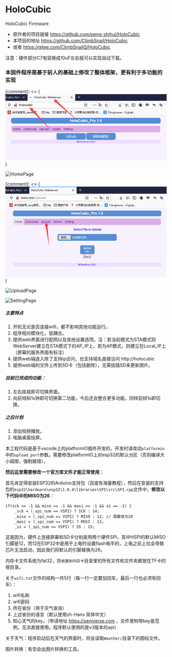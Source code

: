# HoloCubic
HoloCubic Firmware

* 原作者的项目链接 https://github.com/peng-zhihui/HoloCubic
* 本项目的地址 https://github.com/ClimbSnail/HoloCubic
* 或者 https://gitee.com/ClimbSnailQ/HoloCubic

注意：硬件部分C7电容换成10uF左右就可以实现自动下载。

### 本固件程序是基于前人的基础上修改了整体框架，更有利于多功能的实现
[comment]: <> (![HomePage](Image/holocubic_home.png))

![HomePage](https://gitee.com/ClimbSnailQ/Project_Image/raw/master/OtherProject/holocubic_home.png)

[comment]: <> (![UploadPage](Image/holocubic_upload.png))

![UploadPage](https://gitee.com/ClimbSnailQ/Project_Image/raw/master/OtherProject/holocubic_upload.png)

[^_^]:
	![SettingPage](Image/holocubic_setting.png)

![SettingPage](https://gitee.com/ClimbSnailQ/Project_Image/raw/master/OtherProject/holocubic_setting.png)

##### 主要特点
1. 开机无论是否连接wifi，都不影响其他功能运行。
2. 程序相对模块化，低耦合。
3. 提供web界面进行配网以及其他设置选项。注：若当前模式为STA模式则WebServer建立在STA模式下的AP_IP上，若为AP模式，则建立在Local_IP上（屏幕的服务界面有标注）
4. 提供web端连入除了支持ip访问，也支持域名直接访问 http://holocubic
5. 提供web端的文件上传到SD卡（包括删除），无需拔插SD来更新图片。

##### 目前已完成的功能：
1. 左右摇晃即可切换界面。
2. 向前倾斜1s钟即可切换第二功能，今后还会整合更多功能，同样前倾1s即切换。

##### 之后计划
1. 添加视频播放。
2. 电脑桌面投屏。


本工程代码是基于vscode上的platformIO插件开发的，开发时请改动`platformio`中的`upload_port`参数。需要修改platformIO上对esp32的默认分区（否则编译大小超限，强制报错）。

**然后这里需要修改一个官方库文件才能正常使用：**

首先肯定得安装ESP32的Arduino支持包（百度有海量教程），然后在安装的支持包的`esp32\hardware\esp32\1.0.4\libraries\SPI\src\SPI.cpp`文件中，**修改以下代码中的MISO为26**：

    if(sck == -1 && miso == -1 && mosi == -1 && ss == -1) {
        _sck = (_spi_num == VSPI) ? SCK : 14;
        _miso = (_spi_num == VSPI) ? MISO : 12; // 需要改为26
        _mosi = (_spi_num == VSPI) ? MOSI : 13;
        _ss = (_spi_num == VSPI) ? SS : 15;
这是因为，硬件上连接屏幕和SD卡分别是用两个硬件SPI，其中HSPI的默认MISO引脚是12，而12在ESP32中是用于上电时设置flash电平的，上电之前上拉会导致芯片无法启动，因此我们将默认的引脚替换为26。


内存卡文件系统为fat32，将`放置到内存卡`目录里的所有文件和文件夹都放在TF卡的根目录。

关于`wifi.txt`文件的结构一共5行（每一行一定要加回车，最后一行也必须有回车）：
1. wifi名称
2. wifi密码
3. 所在省份（用于天气查询）
4. 上述省份的语言（默认使用zh-Hans 简体中文）
5. 知心天气的key。（申请地址 https://seniverse.com ，文件里附带key是范例，无法直接使用。程序默认使用的是v3版本的api）

关于天气：程序启动后在天气的界面时，将会读取`Weather/`目录下的图标文件。

图片转换：有空会出图片转换的工具。



